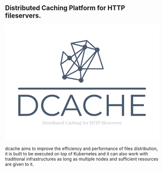 ## Distributed Caching Platform for HTTP fileservers.

![dcache logo](img/logo-low-resolution.png "")

dcache aims to improve the efficiency and performance of files distribution, it is built to be executed on top of Kubernetes and it can also work with traditional infrastructures as long as multiple nodes and sufficient resources are given to it.


